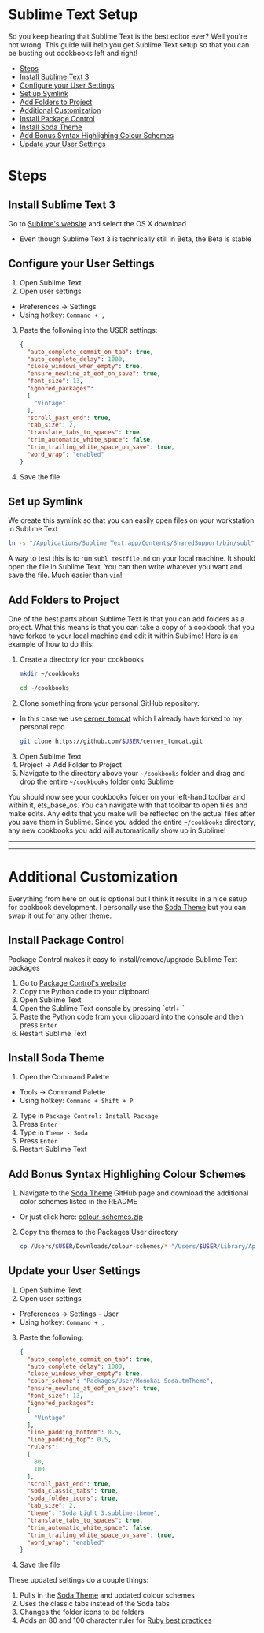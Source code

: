 # Sublime Text Setup

So you keep hearing that Sublime Text is the best editor ever? Well you're not wrong. This guide will help you get Sublime Text setup so that you can be busting out cookbooks left and right!

- [Steps](#steps)
 - [Install Sublime Text 3](#install-sublime-text-3)
 - [Configure your User Settings](#configure-your-user-settings)
 - [Set up Symlink](#set-up-symlink)
 - [Add Folders to Project](#add-folders-to-project)
- [Additional Customization](#additional-customization)
 - [Install Package Control](#install-package-control)
 - [Install Soda Theme](#install-soda-theme)
 - [Add Bonus Syntax Highlighing Colour Schemes](#add-bonus-syntax-highlighting-colour-schemes)
 - [Update your User Settings](#update-your-user-settings)

# Steps

## Install Sublime Text 3

Go to [Sublime's website] and select the OS X download
- Even though Sublime Text 3 is technically still in Beta, the Beta is stable

## Configure your User Settings

1. Open Sublime Text
2. Open user settings
  - Preferences -> Settings
  - Using hotkey: `Command + ,`
3. Paste the following into the USER settings:

    ```json
    {
      "auto_complete_commit_on_tab": true,
      "auto_complete_delay": 1000,
      "close_windows_when_empty": true,
      "ensure_newline_at_eof_on_save": true,
      "font_size": 13,
      "ignored_packages":
      [
        "Vintage"
      ],
      "scroll_past_end": true,
      "tab_size": 2,
      "translate_tabs_to_spaces": true,
      "trim_automatic_white_space": false,
      "trim_trailing_white_space_on_save": true,
      "word_wrap": "enabled"
    }
    ```
4. Save the file

## Set up Symlink

We create this symlink so that you can easily open files on your workstation in Sublime Text

```bash
ln -s "/Applications/Sublime Text.app/Contents/SharedSupport/bin/subl" /usr/local/bin/subl
```
A way to test this is to run `subl testfile.md` on your local machine. It should open the file in Sublime Text. You can then write whatever you want and save the file. Much easier than `vim`!

## Add Folders to Project

One of the best parts about Sublime Text is that you can add folders as a project. What this means is that you can take a  copy of a cookbook that you have forked to your local machine and edit it within Sublime! Here is an example of how to do this:

1. Create a directory for your cookbooks

    ```bash
    mkdir ~/cookbooks

    cd ~/cookbooks
    ```
2. Clone something from your personal GitHub repository.
  - In this case we use [cerner_tomcat] which I already have forked to my personal repo

    ```bash
    git clone https://github.com/$USER/cerner_tomcat.git
    ```
3. Open Sublime Text
4. Project -> Add Folder to Project
5. Navigate to the directory above your `~/cookbooks` folder and drag and drop the entire `~/cookbooks` folder onto Sublime

You should now see your cookbooks folder on your left-hand toolbar and within it, ets_base_os. You can navigate with that toolbar to open files and make edits. Any edits that you make will be reflected on the actual files after you save them in Sublime. Since you added the entire `~/cookbooks` directory, any new cookbooks you add will automatically show up in Sublime!

----------
----------

# Additional Customization

Everything from here on out is optional but I think it results in a nice setup for cookbook development. I personally use the [Soda Theme] but you can swap it out for any other theme.

## Install Package Control

Package Control makes it easy to install/remove/upgrade Sublime Text packages

1. Go to [Package Control's website]
2. Copy the Python code to your clipboard
3. Open Sublime Text
4. Open the Sublime Text console by pressing `ctrl+``
5. Paste the Python code from your clipboard into the console and then press `Enter`
6. Restart Sublime Text

## Install Soda Theme

1. Open the Command Palette
  - Tools -> Command Palette
  - Using hotkey: `Command + Shift + P`
2. Type in `Package Control: Install Package`
3. Press `Enter`
4. Type in `Theme - Soda`
5. Press `Enter`
6. Restart Sublime Text

## Add Bonus Syntax Highlighing Colour Schemes

1. Navigate to the [Soda Theme] GitHub page and download the additional color schemes listed in the README
  - Or just click here: [colour-schemes.zip]
2. Copy the themes to the Packages User directory

    ```bash
    cp /Users/$USER/Downloads/colour-schemes/* "/Users/$USER/Library/Application Support/Sublime Text 3/Packages/User"
    ```

## Update your User Settings

1. Open Sublime Text
2. Open user settings
  - Preferences -> Settings - User
  - Using hotkey: `Command + ,`
3. Paste the following:

    ```json
    {
      "auto_complete_commit_on_tab": true,
      "auto_complete_delay": 1000,
      "close_windows_when_empty": true,
      "color_scheme": "Packages/User/Monokai Soda.tmTheme",
      "ensure_newline_at_eof_on_save": true,
      "font_size": 13,
      "ignored_packages":
      [
        "Vintage"
      ],
      "line_padding_bottom": 0.5,
      "line_padding_top": 0.5,
      "rulers":
      [
        80,
        100
      ],
      "scroll_past_end": true,
      "soda_classic_tabs": true,
      "soda_folder_icons": true,
      "tab_size": 2,
      "theme": "Soda Light 3.sublime-theme",
      "translate_tabs_to_spaces": true,
      "trim_automatic_white_space": false,
      "trim_trailing_white_space_on_save": true,
      "word_wrap": "enabled"
    }
    ```
4. Save the file

These updated settings do a couple things:

1. Pulls in the [Soda Theme] and updated colour schemes
2. Uses the classic tabs instead of the Soda tabs
3. Changes the folder icons to be folders
4. Adds an 80 and 100 character ruler for [Ruby best practices]

[Sublime's website]: http://www.sublimetext.com/3
[Package Control's website]: https://packagecontrol.io/installation#st3
[Soda Theme]: https://github.com/buymeasoda/soda-theme
[colour-schemes.zip]: http://buymeasoda.github.com/soda-theme/extras/colour-schemes.zip
[cerner_tomcat]: https://github.com/cerner/cerner_tomcat
[Ruby best practices]: http://batsov.com/articles/2013/06/26/the-elements-of-style-in-ruby-number-1-maximum-line-length/
